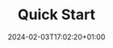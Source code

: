 ---
weight: 999
title: "Quick Start"
description: ""
icon: "article"
date: "2024-02-03T17:02:20+01:00"
lastmod: "2024-02-03T17:02:20+01:00"
draft: false
toc: true
---